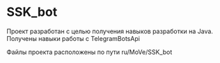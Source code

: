 # SSK_bot
Проект разработан с целью получения навыков разработки на Java.
Получены навыки работы с TelegramBotsApi

Файлы проекта расположены по пути ru/MoVe/SSK_bot
